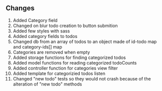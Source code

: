## Changes

1. Added Category field
2. Changed on blur todo creation to button submition
3. Added few styles with sass
4. Added category fields to todos
5. Changed db from an array of todos to an object made of id-todo map and category-ids[] map
6. Categories are removed when empty
7. Added storage functions for finding categorized todos
8. Added model functions for reading categorized todoCounts
9. Added controller function for categories view filter
10. Added template for categorizied todos listen
11. Changed "new todo" tests so they would not crash because of the alteration of "new todo" methods
